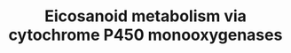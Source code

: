 ---
annotations:
- id: PW:0000463
  parent: classic metabolic pathway
  type: Pathway Ontology
  value: cytochrome P450 monooxygenase mediated pathway of arachidonic acid metabolism
- id: PW:0000485
  parent: classic metabolic pathway
  type: Pathway Ontology
  value: eicosanoid metabolic pathway
- id: PW:0001147
  parent: signaling pathway
  type: Pathway Ontology
  value: eicosanoid signaling pathway via peroxisome proliferator-activated receptor
    gamma
authors:
- Eoinfahy
- Ryanmiller
- DeSl
- Egonw
- Eweitz
- Khanspers
citedin: ''
communities:
- Lipids
description: This pathway is inspired by the [LIPID MAPS>Eicosanoids Pathway expended
  pathway display](https://lipidmaps.org/pathway/pathways_maps) and extended with
  the bottom left side of Figure 1 from Dennis and Norris (2015 [https://www.ncbi.nlm.nih.gov/pubmed/26139350]).
  Eicosanoids are a large group of compounds metabolised from arachidonic acid (AA),
  either via cyclooxygenases (COX) [WP4347](https://www.wikipathways.org/index.php/Pathway:WP4347),
  lipooxygenases(LOX) [WP4348](https://www.wikipathways.org/index.php/Pathway:WP4348),
  or cytochrome P450 monooxygenases (CYP) [WP4349](https://www.wikipathways.org/index.php/Pathway:WP4349).
  This pathway visualises the third route, via CYP.  Orange boxes represent peroxisome-proliferator
  activating receptors (PPARs) potentially activated by the eicosanoids.
last-edited: 2025-03-11
ndex: null
organisms:
- Mus musculus
redirect_from:
- /index.php/Pathway:WP4349
- /instance/WP4349
- /instance/WP4349_r137933
revision: r137933
schema-jsonld:
- '@context': https://schema.org/
  '@id': https://wikipathways.github.io/pathways/WP4349.html
  '@type': Dataset
  creator:
    '@type': Organization
    name: WikiPathways
  description: This pathway is inspired by the [LIPID MAPS>Eicosanoids Pathway expended
    pathway display](https://lipidmaps.org/pathway/pathways_maps) and extended with
    the bottom left side of Figure 1 from Dennis and Norris (2015 [https://www.ncbi.nlm.nih.gov/pubmed/26139350]).
    Eicosanoids are a large group of compounds metabolised from arachidonic acid (AA),
    either via cyclooxygenases (COX) [WP4347](https://www.wikipathways.org/index.php/Pathway:WP4347),
    lipooxygenases(LOX) [WP4348](https://www.wikipathways.org/index.php/Pathway:WP4348),
    or cytochrome P450 monooxygenases (CYP) [WP4349](https://www.wikipathways.org/index.php/Pathway:WP4349).
    This pathway visualises the third route, via CYP.  Orange boxes represent peroxisome-proliferator
    activating receptors (PPARs) potentially activated by the eicosanoids.
  keywords:
  - 11,12-DiHETrE
  - 11,12-EpETrE
  - 14,15-DiHETrE
  - 14,15-EpETrE
  - 16-HETE
  - 17-HETE
  - 18-HETE
  - 19-HETE
  - 20-HETE
  - 5,6-DiHETrE
  - 5,6-EpETrE
  - 8,9-DiHETrE
  - 8,9-EpETrE
  - Arachidonic acid
  - Cyp2c29
  - Cyp2c37
  - Cyp2c38
  - Cyp2c39
  - Cyp2c40
  - Cyp2c44
  - Cyp2c54
  - Cyp2c55
  - Cyp2j5
  - Cyp4a10
  - Cyp4a12a
  - Cyp4a12b
  - Cyp4f14
  - Cyp4f18
  - Ephx2
  - PPAR alpha
  - PPAR gamma
  license: CC0
  name: Eicosanoid metabolism via cytochrome P450 monooxygenases
seo: CreativeWork
title: Eicosanoid metabolism via cytochrome P450 monooxygenases
wpid: WP4349
---